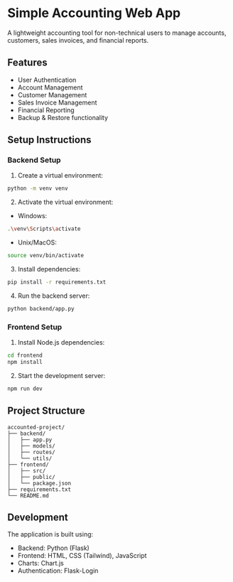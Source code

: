 # Simple Accounting Web App

A lightweight accounting tool for non-technical users to manage accounts, customers, sales invoices, and financial reports.

## Features

- User Authentication
- Account Management
- Customer Management
- Sales Invoice Management
- Financial Reporting
- Backup & Restore functionality

## Setup Instructions

### Backend Setup

1. Create a virtual environment:
```bash
python -m venv venv
```

2. Activate the virtual environment:
- Windows:
```bash
.\venv\Scripts\activate
```
- Unix/MacOS:
```bash
source venv/bin/activate
```

3. Install dependencies:
```bash
pip install -r requirements.txt
```

4. Run the backend server:
```bash
python backend/app.py
```

### Frontend Setup

1. Install Node.js dependencies:
```bash
cd frontend
npm install
```

2. Start the development server:
```bash
npm run dev
```

## Project Structure

```
accounted-project/
├── backend/
│   ├── app.py
│   ├── models/
│   ├── routes/
│   └── utils/
├── frontend/
│   ├── src/
│   ├── public/
│   └── package.json
├── requirements.txt
└── README.md
```

## Development

The application is built using:
- Backend: Python (Flask)
- Frontend: HTML, CSS (Tailwind), JavaScript
- Charts: Chart.js
- Authentication: Flask-Login 